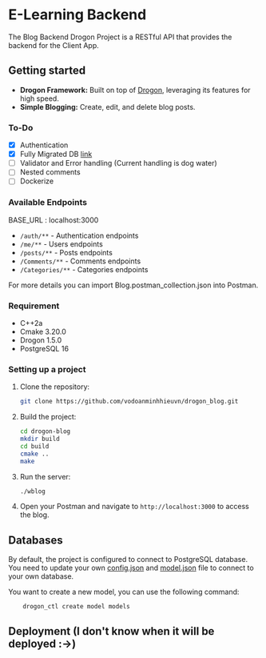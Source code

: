 # E-Learning Backend

The Blog Backend Drogon Project is a RESTful API that provides the backend for the Client App.

## Getting started

- **Drogon Framework:** Built on top of [Drogon](https://github.com/drogonframework/drogon), leveraging its features for high speed.
- **Simple Blogging:** Create, edit, and delete blog posts.

### To-Do

- [x] Authentication
- [x] Fully Migrated DB [link](https://github.com/tutorials24x7/blog-database-mysql)
- [ ] Validator and Error handling (Current handling is dog water)
- [ ] Nested comments
- [ ] Dockerize

### Available Endpoints

BASE_URL : localhost:3000

* `/auth/**` - Authentication endpoints
* `/me/**` - Users endpoints
* `/posts/**` - Posts endpoints
* `/Comments/**` - Comments endpoints
* `/Categories/**` - Categories endpoints

For more details you can import Blog.postman_collection.json into Postman.

### Requirement

- C++2a
- Cmake 3.20.0
- Drogon 1.5.0
- PostgreSQL 16

### Setting up a project

1. Clone the repository:

    ```bash
    git clone https://github.com/vodoanminhhieuvn/drogon_blog.git
    ```

2. Build the project:

    ```bash
    cd drogon-blog
    mkdir build
    cd build
    cmake ..
    make
    ```

3. Run the server:

    ```bash
    ./wblog
    ```

4. Open your Postman and navigate to `http://localhost:3000` to access the blog.


## Databases

By default, the project is configured to connect to PostgreSQL database.
You need to update your own [config.json](config.json) and [model.json](models/model.json) file to connect to your own database.

You want to create a new model, you can use the following command:

```bash
    drogon_ctl create model models
```

## Deployment (I don't know when it will be deployed :->)
